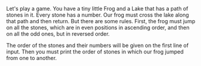 Let's play a game. You have a tiny little Frog and a Lake that has a path of stones in it. Every stone has a number. Our frog must cross the lake along that path and then return. But there are some rules. First, the frog must jump on all the stones, which are in even positions in ascending order, and then on all the odd ones, but in reversed order.

The order of the stones and their numbers will be given on the first line of input. Then you must print the order of stones in which our frog jumped from one to another.


